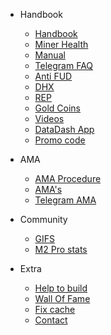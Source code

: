 - Handbook   
    - [Handbook](MDFiles/Handbook/handbook.md) 
    - [Miner Health](MDFiles/Handbook/miner_health.md)  
    - [Manual](MDFiles/Handbook/manual.md)
    - [Telegram FAQ](MDFiles/Handbook/M2_FAQ.md)
    - [Anti FUD](MDFiles/Handbook/anti_fud.md)
    - [DHX](MDFiles/Handbook/DHX.md)
    - [REP](MDFiles/Handbook/Rep.md)
    - [Gold Coins](MDFiles/Handbook/goldcoins.md)
    - [Videos](MDFiles/Handbook/videos.md)
    - [DataDash App](MDFiles/Handbook/dd.md)
    - [Promo code](MDFiles/Handbook/promocode.md)

- AMA
    - [AMA Procedure](MDFiles/AMA/AMA_Procedure.md)
    - [AMA's](MDFiles/AMA/AMA.md)
    - [Telegram AMA](MDFiles/AMA/TelegramAMA1.md)

- Community
    - [GIFS](MDFiles/WallOfFame/gifs.md)
    - [M2 Pro stats](MDFiles/WallOfFame/m2prostats.md)

- Extra
    - [Help to build](MDFiles/Contact/contact.md)
    - [Wall Of Fame](MDFiles/WallOfFame/main.md)
    - [Fix cache](MDFiles/Contact/cache.md)
    - [Contact](https://t.me/Dutchdev)


